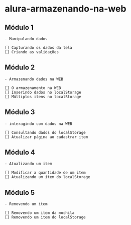 # alura-armazenando-na-web

## Módulo 1

    - Manipulando dados

    [] Capturando os dados da tela
    [] Criando as validações

## Módulo 2

    - Armazenando dados na WEB

    [] O armazenamento na WEB
    [] Inserindo dados no localStorage
    [] Múltiplos itens no localStorage

## Módulo 3

    - interagindo com dados na WEB

    [] Consultando dados do localStorage
    [] Atualizar página ao cadastrar item

## Módulo 4

    - Atualizando um item

    [] Modificar a quantidade de um item
    [] Atualizando um item do localStorage

## Módulo 5

    - Removendo um item

    [] Removendo um item da mochila 
    [] Removendo um item do localStorage
